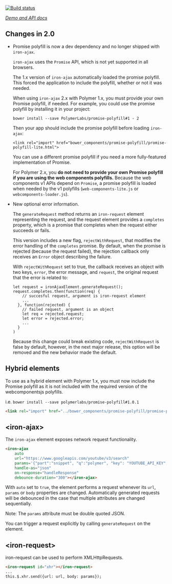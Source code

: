 
<!---

This README is automatically generated from the comments in these files:
iron-ajax.html  iron-request.html

Edit those files, and our readme bot will duplicate them over here!
Edit this file, and the bot will squash your changes :)

The bot does some handling of markdown. Please file a bug if it does the wrong
thing! https://github.com/PolymerLabs/tedium/issues

-->

[![Build status](https://travis-ci.org/PolymerElements/iron-ajax.svg?branch=master)](https://travis-ci.org/PolymerElements/iron-ajax)

_[Demo and API docs](https://elements.polymer-project.org/elements/iron-ajax)_

## Changes in 2.0

*   Promise polyfill is now a dev dependency and no longer shipped with `iron-ajax`.

    `iron-ajax` uses the `Promise` API, which is not yet supported in all browsers.

    The 1.x version of `iron-ajax` automatically loaded the promise polyfill. This 
    forced the application to include the polyfill, whether or not it was needed.

    When using `iron-ajax` 2.x with Polymer 1.x, you must provide your own Promise polyfill, 
    if needed. For example, you could use the promise polyfill by installing it in your project:

        bower install --save PolymerLabs/promise-polyfill#1 - 2

    Then your app should include the promise polyfill before loading `iron-ajax`:

        <link rel="import" href="bower_components/promise-polyfill/promise-polyfill-lite.html">

    You can use a different promise polyfill if you need a more fully-featured implementation of 
    Promise.

    For Polymer 2.x, you **do not need to provide your own Promise polyfill if  you are using
    the web components polyfills.** Because the web components v1 APIs depend on `Promise`, 
    a promise polyfill is loaded when needed by the v1 polyfills (`web-components-lite.js` or 
    `webcomponents-loader.js`).

*   New optional error information.

    The `generateRequest` method returns an `iron-request` element representing the 
    request, and the request element provides a `completes` property, which is a 
    promise that completes when the request either succeeds or fails.

    This version includes a new flag, `rejectWithRequest`, that modifies the error handling
    of the `completes` promise. By default, when the promise is rejected (because the request 
    failed), the rejection callback only receives an `Error` object describing the failure.

    With `rejectWithRequest` set to true, the callback receives an object with two keys, `error`, 
    the error message, and `request`, the original request that the error is related to:

        let request = ironAjaxElement.generateRequest();
        request.completes.then(function(req) {
            // succesful request, argument is iron-request element
            ...
          }, function(rejected) {
            // failed request, argument is an object
            let req = rejected.request;
            let error = rejected.error;
            ...
          }
        )

    Because this change could break existing code, `rejectWithRequest` is false by default,
    however, in the next major release, this option will be removed and the new behavior made 
    the default.


## Hybrid elements

To use as a hybrid element with Polymer 1.x, you must now include the Promise polyfill as it is not included with the required version of the webcomponentsjs polyfills.

i.e.
`bower install --save polymerlabs/promise-polyfill#1.0.1`
```html
<link rel="import" href="../bower_components/promise-polyfill/promise-polyfill.html">
```

## &lt;iron-ajax&gt;

The `iron-ajax` element exposes network request functionality.

```html
<iron-ajax
    auto
    url="https://www.googleapis.com/youtube/v3/search"
    params='{"part":"snippet", "q":"polymer", "key": "YOUTUBE_API_KEY", "type": "video"}'
    handle-as="json"
    on-response="handleResponse"
    debounce-duration="300"></iron-ajax>
```

With `auto` set to `true`, the element performs a request whenever
its `url`, `params` or `body` properties are changed. Automatically generated
requests will be debounced in the case that multiple attributes are changed
sequentially.

Note: The `params` attribute must be double quoted JSON.

You can trigger a request explicitly by calling `generateRequest` on the
element.



## &lt;iron-request&gt;

iron-request can be used to perform XMLHttpRequests.

```html
<iron-request id="xhr"></iron-request>
...
this.$.xhr.send({url: url, body: params});
```


